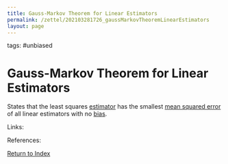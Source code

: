 ```yaml
---
title: Gauss-Markov Theorem for Linear Estimators
permalink: /zettel/202103281726_gaussMarkovTheoremLinearEstimators
layout: page
---
```

tags: #unbiased

# Gauss-Markov Theorem for Linear Estimators

States that the least squares [estimator](202012241539_estimatorDefinition) has the smallest [mean squared error](202101162041_lossFunctions) 
of all linear estimators with no [bias](202012241553_biasDefinition).

Links: 

References: 

[Return to Index](index)